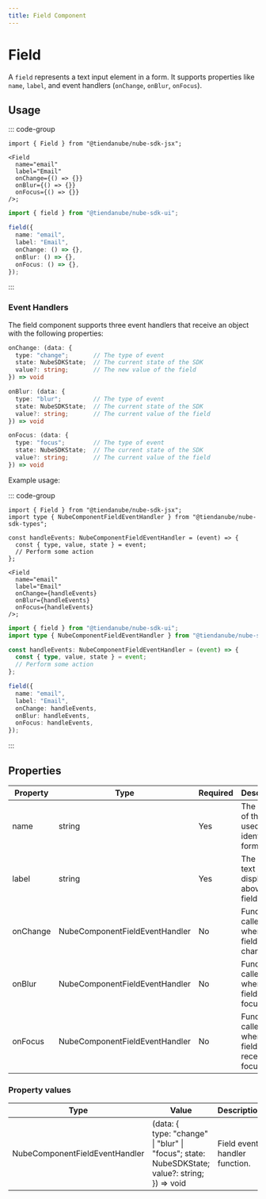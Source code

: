 ```yaml
---
title: Field Component
---
```


# Field

A `field` represents a text input element in a form.
It supports properties like `name`, `label`, and event handlers (`onChange`, `onBlur`, `onFocus`).

## Usage

::: code-group

```tsx [JSX]
import { Field } from "@tiendanube/nube-sdk-jsx";

<Field
  name="email"
  label="Email"
  onChange={() => {}}
  onBlur={() => {}}
  onFocus={() => {}}
/>;
```

```typescript [Declarative]
import { field } from "@tiendanube/nube-sdk-ui";

field({
  name: "email",
  label: "Email",
  onChange: () => {},
  onBlur: () => {},
  onFocus: () => {},
});
```

:::

### Event Handlers

The field component supports three event handlers that receive an object with the following properties:

```typescript
onChange: (data: {
  type: "change";       // The type of event
  state: NubeSDKState;  // The current state of the SDK
  value?: string;       // The new value of the field
}) => void

onBlur: (data: {
  type: "blur";         // The type of event
  state: NubeSDKState;  // The current state of the SDK
  value?: string;       // The current value of the field
}) => void

onFocus: (data: {
  type: "focus";        // The type of event
  state: NubeSDKState;  // The current state of the SDK
  value?: string;       // The current value of the field
}) => void
```

Example usage:

::: code-group

```tsx [JSX]
import { Field } from "@tiendanube/nube-sdk-jsx";
import type { NubeComponentFieldEventHandler } from "@tiendanube/nube-sdk-types";

const handleEvents: NubeComponentFieldEventHandler = (event) => {
  const { type, value, state } = event;
  // Perform some action 
};

<Field
  name="email"
  label="Email"
  onChange={handleEvents}
  onBlur={handleEvents}
  onFocus={handleEvents}
/>;
```

```typescript [Declarative]
import { field } from "@tiendanube/nube-sdk-ui";
import type { NubeComponentFieldEventHandler } from "@tiendanube/nube-sdk-types";

const handleEvents: NubeComponentFieldEventHandler = (event) => {
  const { type, value, state } = event;
  // Perform some action 
};

field({
  name: "email",
  label: "Email",
  onChange: handleEvents,
  onBlur: handleEvents,
  onFocus: handleEvents,
});
```

:::

## Properties

| Property | Type                           | Required | Description                                          |
| -------- | ------------------------------ | -------- | ---------------------------------------------------- |
| name     | string                         | Yes      | The name of the field, used to identify it in forms. |
| label    | string                         | Yes      | The label text displayed above the field.            |
| onChange | NubeComponentFieldEventHandler | No       | Function called when the field value changes.        |
| onBlur   | NubeComponentFieldEventHandler | No       | Function called when the field loses focus.          |
| onFocus  | NubeComponentFieldEventHandler | No       | Function called when the field receives focus.       |

### Property values

| Type                           | Value                                                                                                     | Description                   |
| ------------------------------ | --------------------------------------------------------------------------------------------------------- | ----------------------------- |
| NubeComponentFieldEventHandler | (data: {<br/>type: "change" \| "blur" \| "focus"; state: NubeSDKState;<br/>value?: string;<br/>}) => void | Field event handler function. |
